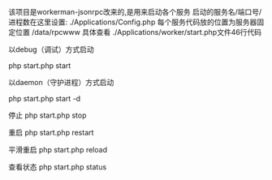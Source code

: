 该项目是workerman-jsonrpc改来的,是用来启动各个服务
启动的服务名/端口号/进程数在这里设置: 
./Applications/Config.php
每个服务代码放的位置为服务器固定位置
/data/rpcwww
具体查看 ./Applications/worker/start.php文件46行代码

以debug（调试）方式启动

php start.php start

以daemon（守护进程）方式启动

php start.php start -d

停止
php start.php stop

重启
php start.php restart

平滑重启
php start.php reload

查看状态
php start.php status
